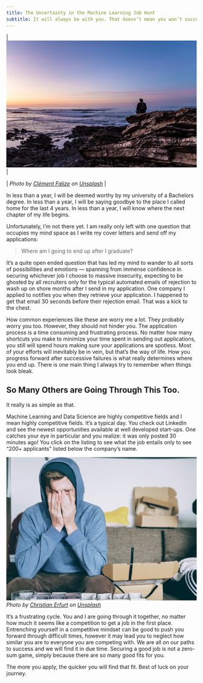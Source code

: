 ```yaml
---
title: The Uncertainty in the Machine Learning Job Hunt
subtitle: It will always be with you. That doesn’t mean you won’t succeed.
---
```


| ![image](pic1.jpg) |

| *Photo by [Clément Falize](https://unsplash.com/@centelm?utm_source=medium&utm_medium=referral) on [Unsplash](https://unsplash.com/?utm_source=medium&utm_medium=referral)* |

In less than a year, I will be deemed worthy by my university of a Bachelors degree. In less than a year, I will be saying goodbye to the place I called home for the last 4 years. In less than a year, I will know where the next chapter of my life begins.

Unfortunately, I’m not there yet. I am really only left with one question that occupies my mind space as I write my cover letters and send off my applications:

>Where am I going to end up after I graduate?

It’s a quite open ended question that has led my mind to wander to all sorts of possibilities and emotions — spanning from immense confidence in securing whichever job I choose to massive insecurity, expecting to be ghosted by all recruiters only for the typical automated emails of rejection to wash up on shore months after I send in my application. One company I applied to notifies you when they retrieve your application. I happened to get that email 30 seconds before their rejection email. That was a kick to the chest.

How common experiences like these are worry me a lot. They probably worry you too. However, they should not hinder you. The application process is a time consuming and frustrating process. No matter how many shortcuts you make to minimize your time spent in sending out applications, you still will spend hours making sure your applications are spotless. Most of your efforts will inevitably be in vein, but that’s the way of life. How you progress forward after successive failures is what really determines where you end up. There is one main thing I always try to remember when things look bleak.

## So Many Others are Going Through This Too.

It really is as simple as that.

Machine Learning and Data Science are highly competitive fields and I mean highly competitive fields. It’s a typical day. You check out LinkedIn and see the newest opportunities available at well developed start-ups. One catches your eye in particular and you realize: it was only posted 30 minutes ago! You click on the listing to see what the job entails only to see “200+ applicants” listed below the company’s name.

![image](pic2.jpg)
*Photo by [Christian Erfurt](https://unsplash.com/@christnerfurt?utm_source=medium&utm_medium=referral) on [Unsplash](https://unsplash.com/?utm_source=medium&utm_medium=referral)*

It’s a frustrating cycle. You and I are going through it together, no matter how much it seems like a competition to get a job in the first place. Entrenching yourself in a competitive mindset can be good to push you forward through difficult times, however it may lead you to neglect how similar you are to everyone you are competing with. We are all on our paths to success and we will find it in due time. Securing a good job is not a zero-sum game, simply because there are so many good fits for you.

The more you apply, the quicker you will find that fit. Best of luck on your journey.